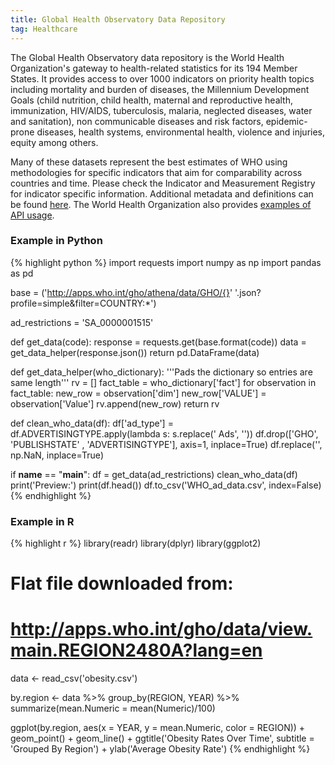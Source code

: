 ```yaml
---
title: Global Health Observatory Data Repository
tag: Healthcare 
---
```

The Global Health Observatory data repository is the World Health Organization's gateway to health-related statistics for its 194 Member States. It provides access to over 1000 indicators on priority health topics including mortality and burden of diseases, the Millennium Development Goals (child nutrition, child health, maternal and reproductive health, immunization, HIV/AIDS, tuberculosis, malaria, neglected diseases, water and sanitation), non communicable diseases and risk factors, epidemic-prone diseases, health systems, environmental health, violence and injuries, equity among others.

Many of these datasets represent the best estimates of WHO using methodologies for specific indicators that aim for comparability across countries and time. Please check the Indicator and Measurement Registry for indicator specific information. Additional metadata and definitions can be found [here](http://apps.who.int/gho/data/node.metadata). The World Health Organization also provides [examples of API usage](http://apps.who.int/gho/data/node.resources.examples?lang=en).

### Example in Python
{% highlight python %}
import requests
import numpy as np
import pandas as pd

base = ('http://apps.who.int/gho/athena/data/GHO/{}'
        '.json?profile=simple&filter=COUNTRY:*')

ad_restrictions = 'SA_0000001515'

def get_data(code):
    response = requests.get(base.format(code))
    data = get_data_helper(response.json())
    return pd.DataFrame(data)

def get_data_helper(who_dictionary):
    '''Pads the dictionary so entries are same length'''
    rv = [] 
    fact_table = who_dictionary['fact']
    for observation in fact_table:
        new_row = observation['dim']
        new_row['VALUE'] = observation['Value']
        rv.append(new_row)
    return rv

def clean_who_data(df):
    df['ad_type'] = df.ADVERTISINGTYPE.apply(lambda s: 
                                     s.replace(' Ads', ''))
    df.drop(['GHO', 'PUBLISHSTATE'
           , 'ADVERTISINGTYPE'], axis=1, inplace=True)
    df.replace('', np.NaN, inplace=True)

if __name__ == "__main__":
    df = get_data(ad_restrictions)
    clean_who_data(df)
    print('Preview:') 
    print(df.head())
    df.to_csv('WHO_ad_data.csv', index=False)
{% endhighlight %}

### Example in R
{% highlight r %}
library(readr)
library(dplyr)
library(ggplot2)

# Flat file downloaded from:
# http://apps.who.int/gho/data/view.main.REGION2480A?lang=en

data <- read_csv('obesity.csv')

by.region <- data %>%
  group_by(REGION, YEAR) %>%
  summarize(mean.Numeric = mean(Numeric)/100)

ggplot(by.region, aes(x = YEAR, y = mean.Numeric, color = REGION)) +
  geom_point() +
  geom_line() +
  ggtitle('Obesity Rates Over Time', subtitle = 'Grouped By Region') +
ylab('Average Obesity Rate')
{% endhighlight %}
